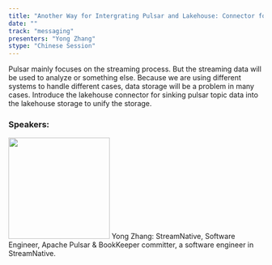 ```yaml
---
title: "Another Way for Intergrating Pulsar and Lakehouse: Connector for Sinking Pulsar Topic Data into the Lakehouse Storage"
date: "" 
track: "messaging"
presenters: "Yong Zhang"
stype: "Chinese Session"
---
```

Pulsar mainly focuses on the streaming process. But the streaming data will be used to analyze or something else. Because we are using different systems to handle different cases, data storage will be a problem in many cases. Introduce the lakehouse connector for sinking pulsar topic data into the lakehouse storage to unify the storage.
 ### Speakers: 
 <img src="images/speaker/1207.png" width="200" />
 Yong Zhang: StreamNative, Software Engineer, Apache Pulsar & BookKeeper committer, a software engineer in StreamNative.
 